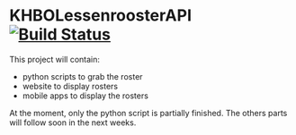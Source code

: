 KHBOLessenroosterAPI [![Build Status](https://api.travis-ci.org/Tjoene/KHBOLessenroosterAPI.png?branch=master)](https://api.travis-ci.org/Tjoene/KHBOLessenroosterAPI.png?branch=master)
====================

This project will contain:
  - python scripts to grab the roster
  - website to display rosters 
  - mobile apps to display the rosters
  
At the moment, only the python script is partially finished.
The others parts will follow soon in the next weeks.

